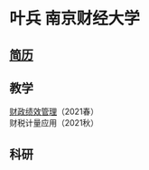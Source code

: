 # 叶兵  南京财经大学  
  
## [简历](https://bingyenufe.github.io/CV/)  
  
## 教学  
[财政绩效管理](https://bingyenufe.github.io/perf_budget_2021/)（2021春）  
财税计量应用（2021秋）  
  
## 科研
